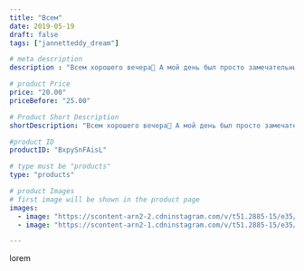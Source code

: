 ```yaml
---
title: "Всем"
date: 2019-05-19
draft: false
tags: ["jannetteddy_dream"]

# meta description
description : "Всем хорошего вечера🤗 А мой день был просто замечательным!!! 💖Что может быть лучше, чем время проведённое с семьей❤️ А вмести с детьми начинаешь чувствовать себ"

# product Price
price: "20.00"
priceBefore: "25.00"

# Product Short Description
shortDescription: "Всем хорошего вечера🤗 А мой день был просто замечательным!!! 💖Что может быть лучше, чем время проведённое с семьей❤️ А вмести с детьми начинаешь чувствовать себя ребёнком🎠✨#всемдобра #моявесна #любимыедетки"

#product ID
productID: "BxpySnFAisL"

# type must be "products"
type: "products"

# product Images
# first image will be shown in the product page
images:
  - image: "https://scontent-arn2-2.cdninstagram.com/v/t51.2885-15/e35/s1080x1080/61080231_1181582362013328_28627032084804005_n.jpg?_nc_ht=scontent-arn2-2.cdninstagram.com&_nc_cat=100&_nc_ohc=kxwfpYuSwukAX-C6_Ft&tp=1&oh=707fb90d49b0b4d269cb85082199f505&oe=605D3CA8&ig_cache_key=MjA0NzM4ODY3MzU3MzU0MjYyMQ%3D%3D.2"
  - image: "https://scontent-arn2-1.cdninstagram.com/v/t51.2885-15/e35/s1080x1080/59738308_621283801691458_6619956850717267008_n.jpg?_nc_ht=scontent-arn2-1.cdninstagram.com&_nc_cat=110&_nc_ohc=unvGJOOtPSoAX8xgM0I&tp=1&oh=5222d8d6f6ec1d71ccfd0789bf15d2af&oe=605C0FE5&ig_cache_key=MjA0NzM4ODY3MzU4MTc4NTQ0Mw%3D%3D.2"

---
```

lorem
